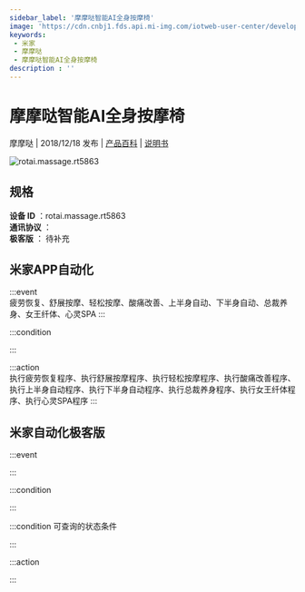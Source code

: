 ```yaml
---
sidebar_label: '摩摩哒智能AI全身按摩椅'
image: 'https://cdn.cnbj1.fds.api.mi-img.com/iotweb-user-center/developer_16790475764809unYU3CH.png?GalaxyAccessKeyId=AKVGLQWBOVIRQ3XLEW&Expires=9223372036854775807&Signature=Cl3KlwSfGlXvrgfgRjAEkNnzkQ0='
keywords: 
 - 米家
 - 摩摩哒
 - 摩摩哒智能AI全身按摩椅
description : ''
---
```

# 摩摩哒智能AI全身按摩椅

摩摩哒 | 2018/12/18 发布 | [产品百科](https://home.mi.com/webapp/content/baike/product/index.html?model=rotai.massage.rt5863/) | [说明书](https://home.mi.com/views/introduction.html?model=rotai.massage.rt5863&region=cn)

![rotai.massage.rt5863](https://cdn.cnbj1.fds.api.mi-img.com/iotweb-user-center/developer_16790475764809unYU3CH.png?GalaxyAccessKeyId=AKVGLQWBOVIRQ3XLEW&Expires=9223372036854775807&Signature=Cl3KlwSfGlXvrgfgRjAEkNnzkQ0=)

## 规格  
> 
**设备 ID** ：rotai.massage.rt5863  
**通讯协议** ：  
**极客版**  ： 待补充 


## 米家APP自动化  

:::event  
疲劳恢复、舒展按摩、轻松按摩、酸痛改善、上半身自动、下半身自动、总裁养身、女王纤体、心灵SPA
:::

:::condition  

:::

:::action   
执行疲劳恢复程序、执行舒展按摩程序、执行轻松按摩程序、执行酸痛改善程序、执行上半身自动程序、执行下半身自动程序、执行总裁养身程序、执行女王纤体程序、执行心灵SPA程序
:::

## 米家自动化极客版  

:::event  

:::

:::condition  

:::

:::condition 可查询的状态条件  

:::

:::action  

:::

        
